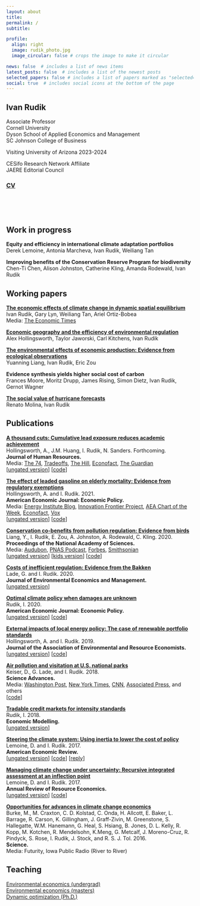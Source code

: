 ```yaml
---
layout: about
title: 
permalink: /
subtitle: 

profile:
  align: right
  image: rudik_photo.jpg
  image_circular: false # crops the image to make it circular

news: false  # includes a list of news items
latest_posts: false  # includes a list of the newest posts
selected_papers: false # includes a list of papers marked as "selected={true}"
social: true  # includes social icons at the bottom of the page
---
```


<!-- bundle exec jekyll serve
bin/deploy --user
git push -->

## **Ivan Rudik**

Associate Professor  
Cornell University  
Dyson School of Applied Economics and Management  
SC Johnson College of Business

Visiting University of Arizona 2023-2024

CESifo Research Network Affiliate  
JAERE Editorial Council  

### [CV](https://raw.githack.com/irudik/irudik.github.io/master/assets/pdf/rudik_cv.pdf)

<br><br><br>

## Work in progress

**Equity and efficiency in international climate adaptation portfolios**  
Derek Lemoine, Antonia Marcheva, Ivan Rudik, Weiliang Tan

**Improving benefits of the Conservation Reserve Program for biodiversity**  
Chen-Ti Chen, Alison Johnston, Catherine Kling, Amanda Rodewald, Ivan Rudik

## Working papers

**[The economic effects of climate change in dynamic spatial equilibrium](https://osf.io/preprints/socarxiv/usghb)**  
Ivan Rudik, Gary Lyn, Weiliang Tan, Ariel Ortiz-Bobea  
Media: [The Economic Times](https://t.co/55NzVfuCJl)  
<!-- [**revise and resubmit at JPE: Macro**] -->

**[Economic geography and the efficiency of environmental regulation](https://osf.io/preprints/socarxiv/x6fuw/)**  
Alex Hollingsworth, Taylor Jaworski, Carl Kitchens, Ivan Rudik  
<!-- [**revise and resubmit at JPE: Micro**] -->

**[The environmental effects of economic production: Evidence from ecological observations](https://osf.io/preprints/socarxiv/qy76a)**  
Yuanning Liang, Ivan Rudik, Eric Zou

**Evidence synthesis yields higher social cost of carbon**  
Frances Moore, Moritz Drupp, James Rising, Simon Dietz, Ivan Rudik, Gernot Wagner

**[The social value of hurricane forecasts](https://osf.io/preprints/socarxiv/sqtjr)**  
Renato Molina, Ivan Rudik


## Publications
**[A thousand cuts: Cumulative lead exposure reduces academic achievement](https://www.nber.org/papers/w28250)**  
Hollingsworth, A., J.M. Huang, I. Rudik, N. Sanders. Forthcoming.  
**Journal of Human Resources.**  
Media: [The 74](https://www.the74million.org/lead-poisoning-hurts-kids-a-new-study-shows-how-exposure-from-an-unexpected-source-nascar-racetracks-lowered-test-scores/), [Tradeoffs](https://tradeoffs.org/2021/06/04/what-nascar-can-teach-us-about-pollution-and-social-determinants-of-health/), [The Hill](https://thehill.com/changing-america/sustainability/3716345-how-nascars-switch-to-unleaded-gas-boosted-test-scores-near-racetracks/), [Econofact](https://econofact.org/educational-benefits-of-reducing-lead-exposure), [The Guardian](https://www.theguardian.com/us-news/2023/jun/21/lead-emissions-racetracks-portland-international-raceway)  
[[ungated version](https://osf.io/preprints/socarxiv/wz73u)] [[code](https://www.openicpsr.org/openicpsr/project/179422/)]

**[The effect of leaded gasoline on elderly mortality: Evidence from regulatory exemptions](https://www.aeaweb.org/articles?id=10.1257/pol.20190654)**  
Hollingsworth, A. and I. Rudik. 2021.  
**American Economic Journal: Economic Policy.**  
Media: [Energy Institute Blog](https://energyathaas.wordpress.com/2020/03/02/the-crazy-history-of-lead-in-gasoline/), [Innovation Frontier Project](https://innovationfrontier.org/how-exposure-to-pollution-quietly-shapes-the-american-workforce-and-economy/),  [AEA Chart of the Week](https://www.aeaweb.org/research/charts/leaded-gasoline-elderly-mortality-nascar-arca), [Econofact](https://t.co/h0RwoLhKlx?amp=1), [Vox](https://www.vox.com/future-perfect/22834666/lead-exposure-poisoning-developing-countries)  
[[ungated version](https://osf.io/preprints/socarxiv/rdy6g/)] [[code](https://www.openicpsr.org/openicpsr/project/120128/)]

**[Conservation co-benefits from pollution regulation: Evidence from birds](https://doi.org/10.1073/pnas.2013568117)**  
Liang, Y., I. Rudik, E. Zou, A. Johnston, A. Rodewald, C. Kling. 2020.  
**Proceedings of the National Academy of Sciences.**  
Media: [Audubon](https://www.audubon.org/news/how-landmark-environmental-law-may-have-quietly-saved-billion-birds), [PNAS Podcast](https://traffic.libsyn.com/secure/pnas-science-sessions-podcast/amandaRodewaldIvanRudikCatherineKlingPodcast.mp3), [Forbes](https://www.forbes.com/sites/saratabin/2020/11/30/air-pollution-regulations-may-have-saved-over-a-billion-birds-according-to-a-new-study/?sh=511d33fc2327), [Smithsonian](https://www.smithsonianmag.com/smart-news/study-estimates-clean-air-act-has-saved-15-billion-birds-180976432/)  
[[ungated version](https://osf.io/preprints/socarxiv/74ujt)] [[kids version](https://www.sciencejournalforkids.org/articles/how-does-reducing-air-pollution-help-birds/)] [[code](https://www.openicpsr.org/openicpsr/project/125422/version/V2/view)]

**[Costs of inefficient regulation: Evidence from the Bakken](https://www.sciencedirect.com/science/article/abs/pii/S0095069620300590)**  
Lade, G. and I. Rudik. 2020.  
**Journal of Environmental Economics and Management.**  
[[ungated version](https://osf.io/preprints/socarxiv/3e9xk)]

**[Optimal climate policy when damages are unknown](https://www.aeaweb.org/articles?id=10.1257/pol.20160541)**  
Rudik, I. 2020.  
**American Economic Journal: Economic Policy.**  
[[ungated version](https://osf.io/preprints/socarxiv/nc43k)] [[code](https://github.com/irudik/optimal-climate-policy-aej)]

**[External impacts of local energy policy: The case of renewable portfolio standards](https://www.journals.uchicago.edu/doi/abs/10.1086/700419)**  
Hollingsworth, A. and I. Rudik. 2019.  
**Journal of the Association of Environmental and Resource Economists.**  
[[ungated version](http://papers.ssrn.com/sol3/papers.cfm?abstract_id=2697222)]
[[code](https://github.com/irudik/external-impacts-rps)]

**[Air pollution and visitation at U.S. national parks](http://advances.sciencemag.org/content/4/7/eaat1613)**  
Keiser, D., G. Lade, and I. Rudik. 2018.  
**Science Advances.**  
Media: [Washington Post](https://www.washingtonpost.com/science/2019/05/28/how-your-summer-vacation-may-give-you-an-up-close-view-climate-crisis/), [New York Times](https://www.nytimes.com/2018/07/23/well/parks-ozone-air-pollution.html?alm_mvr=0), [CNN](https://www.cnn.com/2018/07/18/us/national-park-air-quality-wxc/index.html), [Associated Press](https://apnews.com/article/1d601528b4fe48dba03c69d066f44ef8), and others   
[[code](https://github.com/irudik/national-parks)]

**[Tradable credit markets for intensity standards](https://www.sciencedirect.com/science/article/pii/S0264999317315651)**  
Rudik, I. 2018.  
**Economic Modelling.**  
[[ungated version](https://papers.ssrn.com/sol3/papers.cfm?abstract_id=2615918)]

**[Steering the climate system: Using inertia to lower the cost of policy](https://www.aeaweb.org/articles?id=10.1257/aer.20150986&&from=f)**  
Lemoine, D. and I. Rudik. 2017.  
**American Economic Review.**  
[[ungated version](https://raw.githack.com/irudik/irudik.github.io/master/assets/pdf/lemoine_rudik_aer_2017.pdf)] 
[[code](https://github.com/irudik/steering-the-climate-system)]
[[reply](https://www.aeaweb.org/articles?id=10.1257/aer.20191814)]

**[Managing climate change under uncertainty: Recursive integrated assessment at an inflection point](https://papers.ssrn.com/sol3/papers.cfm?abstract_id=2862211)**  
Lemoine, D. and I. Rudik. 2017.  
**Annual Review of Resource Economics.**  
[[ungated version](https://papers.ssrn.com/sol3/papers.cfm?abstract_id=2862211)] 
[[code](https://github.com/irudik/dynamic-stochastic-dice)]

**[Opportunities for advances in climate change economics](http://science.sciencemag.org/content/352/6283/292.abstract)**  
Burke, M., M. Craxton, C. D. Kolstad, C. Onda, H. Allcott, E. Baker, L. Barrage, R. Carson, K. Gillingham, J. Graff-Zivin, M. Greenstone, S. Hallegatte, W.M. Hanemann, G. Heal, S. Hsiang, B. Jones, D. L. Kelly, R. Kopp, M. Kotchen, R. Mendelsohn, K.Meng, G. Metcalf, J. Moreno-Cruz, R. Pindyck, S. Rose, I. Rudik, J. Stock, and R. S. J. Tol. 2016.  
**Science.**  
Media: Futurity, Iowa Public Radio (River to River)

## Teaching
 
[Environmental economics (undergrad)](https://aem4510.ivanrudik.com/)  
[Environmental economics (masters)](https://github.com/irudik/aem6510)   
[Dynamic optimization (Ph.D.)](https://github.com/AEM7130/) <br /> <br />